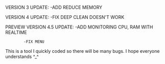 VERSION 3 UPDATE:
 -ADD REDUCE MEMORY

 
VERSION 4 UPDATE:
 -FIX DEEP CLEAN DOESN'T WORK

PREVIEW VERSION 4.5 UPDATE:
 -ADD MONITORING CPU, RAM WITH REALTIME

 
            -FIX MENU



 
This is a tool I quickly coded so there will be many bugs. I hope everyone understands ^_^
